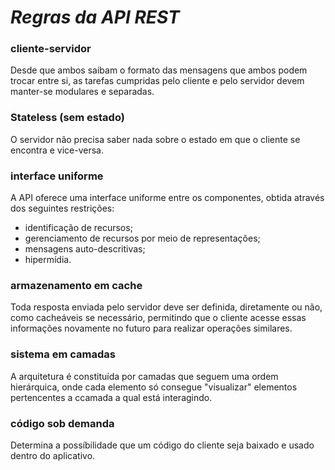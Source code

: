 # ***Regras da API REST***


### cliente-servidor
  Desde que ambos saibam o formato das mensagens que ambos podem trocar entre si, as tarefas cumpridas pelo cliente e pelo servidor devem manter-se modulares e separadas.

### Stateless (sem estado)
  O servidor não precisa saber nada sobre o estado em que o cliente se encontra e vice-versa.
  
### interface uniforme
  A API oferece uma interface uniforme entre os componentes, obtida através dos seguintes restrições:
  - identificação de recursos;
  - gerenciamento de recursos por meio de representações;
  - mensagens auto-descritivas;
  - hipermídia.
 
### armazenamento em cache
  Toda resposta enviada pelo servidor deve ser definida, diretamente ou não, como cacheáveis se necessário, permitindo que o cliente acesse essas informações novamente no futuro para realizar operações similares.
  
### sistema em camadas
  A arquitetura é constituída por camadas que seguem uma ordem hierárquica, onde cada elemento só consegue "visualizar" elementos pertencentes a ccamada a qual está interagindo.
  
### código sob demanda
  Determina a possíbilidade que um código do cliente seja baixado e usado dentro do aplicativo.
